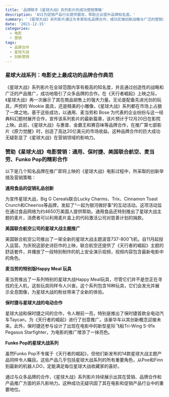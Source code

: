 ```yaml
---
title: '品牌联手《星球大战》系列影片的成功营销策略'
description: 'ASI为促销产品行业提供服务，帮助企业提升品牌知名度。'
summary: '《星球大战》系列影片通过与多家知名品牌合作，成功实施创新战略与广泛的营销活动，显著推动了产品销量与品牌知名度。本文深入探讨了通用、保时捷、美国联合航空、麦当劳等品牌如何参与并推动《星球大战》的营销活动。'
date: '2021-12-15'
categories:
  - 电影
  - 营销
tags:
  - 品牌合作
  - 星球大战
  - 创新营销
---
```


### 星球大战系列：电影史上最成功的品牌合作典范

《星球大战》系列影片在全球范围内享有极高的知名度，并且通过创造性的战略和广泛的产品推广，成功地吸引了众多品牌的合作。在《天行者崛起》上映之际，《星球大战》再一次展示了其在商品销售上的强大力量。无论是配备先进光剑的玩具，声控的 Wookie 面具，还是精美的小雕像，《星球大战》系列都在市场上占据了一席之地。基于这些成功，以通用、麦当劳和 Bose 为代表的企业纷纷与这一经典科幻题材展开合作，宣传该系列影片的最新篇章，该片预计于12月20日在影院上映。此前，《星球大战》与惠普、金霸王和赛百味等品牌合作，在推广第七部影片《原力觉醒》时，创造了高达20亿美元的市场收益。这种品牌合作的巨大成功无疑彰显了《星球大战》在营销领域的影响力。

### 赞助《星球大战》电影营销：通用、保时捷、美国联合航空、麦当劳、Funko Pop的精彩合作

以下是几个知名品牌在推广即将上映的《星球大战》电影过程中，所采取的创新举措及营销策略：

**通用食品的促销礼品创新**

为宣传星球大战，Big G Cereals联合Lucky Charms、Trix、Cinnamon Toast Crunch和Cheerios等品牌，发起了“一起为银河做好事”的互动活动。这项活动旨在通过食品网络为约4650万美国人提供帮助。通用食品还特别推出了星球大战主题的麦片，消费者可以利用麦片盒上的代码激活公司对慈善计划的捐款。

**美国联合航空公司的星球大战主题推广**

美国联合航空公司推出了一架全新的星球大战主题波音737-800飞机，自11月起投入运营。为庆祝这部史诗巨作的上映，联合航空还提供了《天行者的崛起》主题的舒适套件，并播放了一段特别制作的机上安全演示视频，视频内容包含最新电影中的角色。

**麦当劳的特别版Happy Meal 玩具**

麦当劳推出了一系列特别的星球大战Happy Meal玩具，尽管它们并不是您正在寻找的无人机，这些玩具同样令人兴奋。这个系列包含16种玩具，它们会发光并展示全息图像，为星球大战的粉丝带来了全新的体验。

**保时捷与星球大战的电动合作**

星球大战和保时捷之间的合作，令人眼前一亮，特别是推出了保时捷首款全电动汽车Taycan，为《天行者的崛起》进行了创意推广。该豪华车以其创新概念迎接未来。此外，保时捷还参与设计了出现在电影中的新型星际飞船Tri-Wing S-91x Pegasus Starfighter，为电影的推广增添了一抹亮色。

**Funko Pop的星球大战系列**

虽然Funko Pop不专属于《天行者的崛起》，但他们新发布的14款星球大战主题产品同样令人瞩目。这些产品几乎包括星球大战系列的所有重要角色，从Poe和Finn到最新的机器人DO，定能满足每位星球大战收藏家的喜好。

通过与众多品牌的合作，《星球大战》系列影片持续展示出其在营销、品牌合作和产品推广方面的非凡影响力。这种成功无疑巩固了其在电影和促销产品行业中的重要地位。